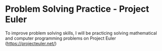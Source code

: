# Problem Solving Practice - Project Euler

To improve problem solving skills, I will be practicing solving mathematical and computer programming problems on Project Euler (https://projecteuler.net/)
